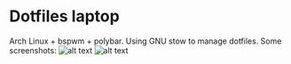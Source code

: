 # Dotfiles laptop
Arch Linux + bspwm + polybar. Using GNU stow to manage dotfiles. Some screenshots:
![alt text](https://github.com/FlyingBBQ/dotfiles_laptop/tree/master/images/scrot_ncmpcpp_cava_vtop.png)
![alt text](https://github.com/FlyingBBQ/dotfiles_laptop/tree/master/images/scrot_clean.png)
